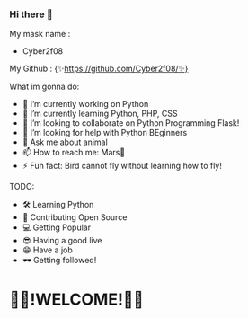 ### Hi there 👋

My mask name : 
 - Cyber2f08

My Github : 
 {✨https://github.com/Cyber2f08/✨}

What im gonna do:

- 🔭 I’m currently working on Python 
- 🌱 I’m currently learning Python, PHP, CSS
- 👯 I’m looking to collaborate on Python Programming Flask!
- 🤔 I’m looking for help with Python BEginners
- 💬 Ask me about animal
- 📫 How to reach me: Mars👀
- ⚡ Fun fact: Bird cannot fly without learning how to fly!

TODO:
 - 🛠 Learning Python
 - 🗿 Contributing Open Source
 - 💻 Getting Popular
 - 😎 Having a good live
 - 😁 Have a job
 - 🕶 Getting followed!

<h1>🎉🎉!WELCOME!🎉🎉</h1>
